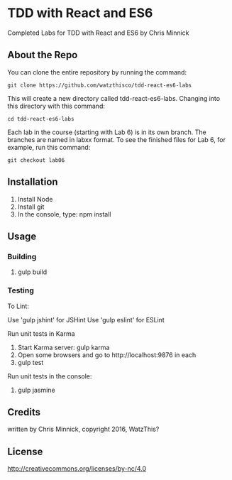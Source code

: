 # TDD with React and ES6

Completed Labs for TDD with React and ES6 by Chris Minnick

## About the Repo

You can clone the entire repository by running the command:

`git clone https://github.com/watzthisco/tdd-react-es6-labs`

This will create a new directory called tdd-react-es6-labs. Changing into this directory with this command:

`cd tdd-react-es6-labs`

Each lab in the course (starting with Lab 6) is in its own branch. The branches are named in labxx format.
To see the finished files for Lab 6, for example, run this command:

`git checkout lab06`

## Installation

1. Install Node
2. Install git
3. In the console, type: npm install

## Usage

### Building

1. gulp build

### Testing

To Lint:

Use 'gulp jshint' for JSHint
Use 'gulp eslint' for ESLint

Run unit tests in Karma

1. Start Karma server: gulp karma
2. Open some browsers and go to http://localhost:9876 in each
3. gulp test

Run unit tests in the console:
1. gulp jasmine

## Credits
written by Chris Minnick, copyright 2016, WatzThis?

## License
http://creativecommons.org/licenses/by-nc/4.0